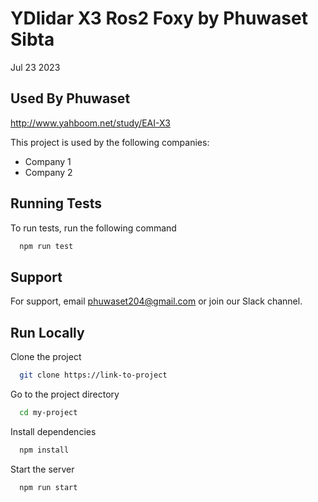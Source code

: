 
# YDlidar X3 Ros2 Foxy by Phuwaset Sibta

Jul 23 2023


## Used By Phuwaset 
http://www.yahboom.net/study/EAI-X3

This project is used by the following companies:

- Company 1
- Company 2


## Running Tests

To run tests, run the following command

```bash
  npm run test
```


## Support

For support, email phuwaset204@gmail.com or join our Slack channel.


## Run Locally

Clone the project

```bash
  git clone https://link-to-project
```

Go to the project directory

```bash
  cd my-project
```

Install dependencies

```bash
  npm install
```

Start the server

```bash
  npm run start
```

